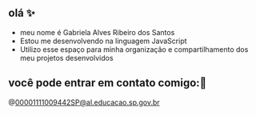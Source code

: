 ## olá ✨️
- meu nome é Gabriela Alves Ribeiro dos Santos
- Estou me desenvolvendo na linguagem JavaScript
- Utilizo esse espaço para minha organização e compartilhamento dos meu projetos desenvolvidos
## você pode entrar em contato comigo:📧
@00001111009442SP@al.educacao.sp.gov.br
